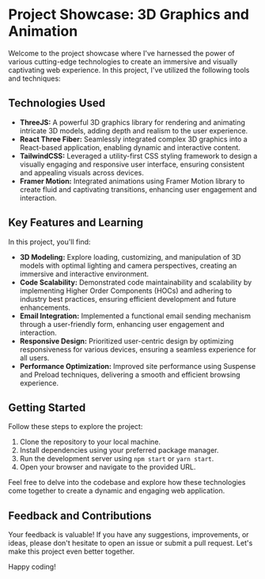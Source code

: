 # Project Showcase: 3D Graphics and Animation

Welcome to the project showcase where I've harnessed the power of various cutting-edge technologies to create an immersive and visually captivating web experience. In this project, I've utilized the following tools and techniques:

## Technologies Used

- **ThreeJS:** A powerful 3D graphics library for rendering and animating intricate 3D models, adding depth and realism to the user experience.
- **React Three Fiber:** Seamlessly integrated complex 3D graphics into a React-based application, enabling dynamic and interactive content.
- **TailwindCSS:** Leveraged a utility-first CSS styling framework to design a visually engaging and responsive user interface, ensuring consistent and appealing visuals across devices.
- **Framer Motion:** Integrated animations using Framer Motion library to create fluid and captivating transitions, enhancing user engagement and interaction.

## Key Features and Learning

In this project, you'll find:

- **3D Modeling:** Explore loading, customizing, and manipulation of 3D models with optimal lighting and camera perspectives, creating an immersive and interactive environment.
- **Code Scalability:** Demonstrated code maintainability and scalability by implementing Higher Order Components (HOCs) and adhering to industry best practices, ensuring efficient development and future enhancements.
- **Email Integration:** Implemented a functional email sending mechanism through a user-friendly form, enhancing user engagement and interaction.
- **Responsive Design:** Prioritized user-centric design by optimizing responsiveness for various devices, ensuring a seamless experience for all users.
- **Performance Optimization:** Improved site performance using Suspense and Preload techniques, delivering a smooth and efficient browsing experience.

## Getting Started

Follow these steps to explore the project:

1. Clone the repository to your local machine.
2. Install dependencies using your preferred package manager.
3. Run the development server using `npm start` or `yarn start`.
4. Open your browser and navigate to the provided URL.

Feel free to delve into the codebase and explore how these technologies come together to create a dynamic and engaging web application.

## Feedback and Contributions

Your feedback is valuable! If you have any suggestions, improvements, or ideas, please don't hesitate to open an issue or submit a pull request. Let's make this project even better together.

Happy coding!
